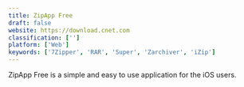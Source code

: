 ```yaml
---
title: ZipApp Free
draft: false 
website: https://download.cnet.com
classification: ['']
platform: ['Web']
keywords: ['7Zipper', 'RAR', 'Super', 'Zarchiver', 'iZip']
---
```

ZipApp Free is a simple and easy to use application for the iOS users.